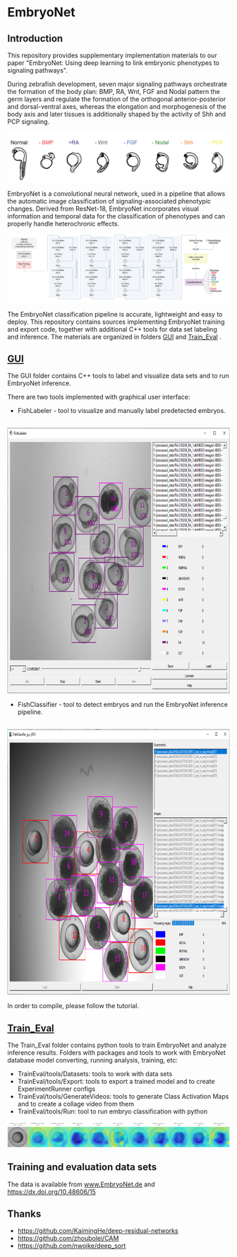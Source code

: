 # EmbryoNet

## Introduction

This repository provides supplementary implementation materials to our paper "EmbryoNet: Using deep learning to link embryonic phenotypes to signaling pathways". 

During zebrafish development, seven major signaling pathways orchestrate the formation of the body plan: BMP, RA, Wnt, FGF and Nodal pattern the germ layers and regulate the formation of the orthogonal anterior-posterior and dorsal-ventral axes, whereas the elongation and morphogenesis of the body axis and later tissues is additionally shaped by the activity of Shh and PCP signaling.

<img src= "doc/phenotypes_features.png" />

EmbryoNet is a convolutional neural network, used in a pipeline that allows the automatic image classification of signaling-associated phenotypic changes. Derived from ResNet-18, EmbryoNet incorporates visual information and temporal data for the classification of phenotypes and can properly handle heterochronic effects. 

<img src= "doc/Neural_netrowrk_structure.png" />

The EmbryoNet classification pipeline is accurate, lightweight and easy to deploy.
This repository contains sources implementing EmbryoNet training and export code, together with additional C++ tools for data set labeling and inference.
The materials are organized in folders <a href="https://github.com/hagorms/EmbryoNet/tree/main/GUI">GUI</a> and <a href="https://github.com/hagorms/EmbryoNet/tree/main/Train_Eval">Train_Eval</a> .

## <a href="https://github.com/hagorms/EmbryoNet/tree/main/GUI"><b>GUI</b></a> 

The GUI folder contains C++ tools to label and visualize data sets and to run EmbryoNet inference. 

There are two tools implemented with graphical user interface: 

* FishLabeler  - tool to visualize and manually label predetected embryos.  

&nbsp;&nbsp;&nbsp;&nbsp;&nbsp;&nbsp;  <img src= "doc/Embryo_Labeler_RA.png" width="800" height="600" /> 

* FishClassifier  - tool to detect embryos and run the EmbryoNet inference pipeline.

&nbsp;&nbsp;&nbsp;&nbsp;&nbsp;&nbsp;   <img src= "doc/Embryo_Classifier.png" width="800" height="600"  />

In order to compile, please follow the tutorial.

## <a href="https://github.com/hagorms/EmbryoNet/tree/main/Train_Eval"><b>Train_Eval</b></a>

The Train_Eval folder contains python tools to train EmbryoNet and analyze inference results.
Folders with packages and tools to work with EmbryoNet database model converting, running analysis, training, etc:

* TrainEval/tools/Datasets: tools to work with data sets
* TrainEval/tools/Export: tools to export a trained model and to create ExperimentRunner configs
* TrainEval/tools/GenerateVideos: tools to generate Class Activation Maps and to create a collage video from them
* TrainEval/tools/Run: tool to run embryo classification with python

<img src= "doc/WNT_activation.png" /> 

## Training and evaluation data sets 

The data is available from www.EmbryoNet.de and https://dx.doi.org/10.48606/15

## Thanks  

* https://github.com/KaimingHe/deep-residual-networks 
* https://github.com/zhoubolei/CAM
* https://github.com/nwojke/deep_sort
